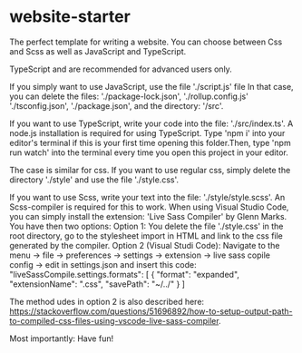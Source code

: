 # website-starter

The perfect template for writing a website. You can choose between Css and Scss as well as JavaScript and TypeScript.

TypeScript and 
are recommended for advanced users only.    


If you simply want to use JavaScript, use the file './script.js' file
In that case, you can delete the files:
  './package-lock.json',
  './rollup.config.js'
  './tsconfig.json',
  './package.json',
   and the directory: '/src'.
   
If you want to use TypeScript, write your code into the file: './src/index.ts'. A node.js installation is required for using TypeScript.
Type 'npm i' into your editor's terminal if this is your first time opening this folder.Then, type 'npm run watch' into the terminal every time you open this project in your editor.


The case is similar for css.
If you want to use regular css, simply delete the directory './style' and use the file './style.css'.

If you want to use Scss, write your text into the file: './style/style.scss'.
An Scss-compiler is required for this to work. When using Visual Studio Code, you can simply install the extension: 'Live Sass Compiler' by Glenn Marks.
You have then two options:
  Option 1: You delete the file './style.css' in the root directory, go to the stylesheet import in HTML and link to the css file generated by the compiler.
  Option 2 (Visual Studi Code): Navigate to the menu → file → preferences → settings → extension → live sass copile config → edit in settings.json and insert this code:
    "liveSassCompile.settings.formats": [
        {
          "format": "expanded",
          "extensionName": ".css",
          "savePath": "~/../"
        }
    ]
    
The method udes in option 2 is also described here: https://stackoverflow.com/questions/51696892/how-to-setup-output-path-to-compiled-css-files-using-vscode-live-sass-compiler.

Most importantly: Have fun!
